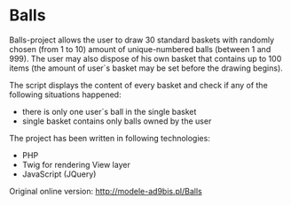 # Balls

Balls-project allows the user to draw 30 standard baskets with randomly chosen (from 1 to 10) amount of unique-numbered
 balls (between 1 and 999).
The user may also dispose of his own basket that contains up to 100 items (the amount of user`s basket may be set 
before the drawing begins).

The script displays the content of every basket and check if any of the following situations happened:
- there is only one user`s ball in the single basket
- single basket contains only balls owned by the user


The project has been written in following technologies:
- PHP
- Twig for rendering View layer
- JavaScript (JQuery)

Original online version: 
http://modele-ad9bis.pl/Balls
